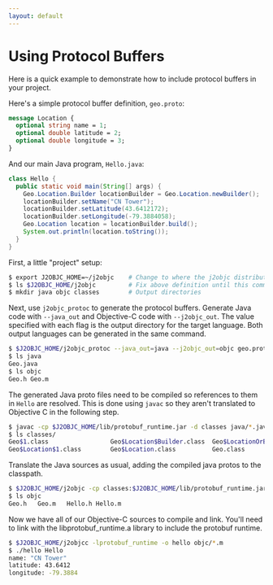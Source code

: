 ```yaml
---
layout: default
---
```


# Using Protocol Buffers

Here is a quick example to demonstrate how to include protocol buffers in your project.

Here's a simple protocol buffer definition, `geo.proto`:

```proto
message Location {
  optional string name = 1;
  optional double latitude = 2;
  optional double longitude = 3;
}
```

And our main Java program, `Hello.java`:

```java
class Hello {
  public static void main(String[] args) {
    Geo.Location.Builder locationBuilder = Geo.Location.newBuilder();
    locationBuilder.setName("CN Tower");
    locationBuilder.setLatitude(43.6412172);
    locationBuilder.setLongitude(-79.3884058);
    Geo.Location location = locationBuilder.build();
    System.out.println(location.toString());
  }
}
```

First, a little "project" setup:

```bash
$ export J2OBJC_HOME=~/j2objc    # Change to where the j2objc distribution was unzipped.
$ ls $J2OBJC_HOME/j2objc         # Fix above definition until this command works.
$ mkdir java objc classes        # Output directories
```

Next, use `j2objc_protoc` to generate the protocol buffers. Generate Java code with `--java_out` and Objective-C code with `--j2objc_out`. The value specified with each flag is the output directory for the target language. Both output languages can be generated in the same command.

```bash
$ $J2OBJC_HOME/j2objc_protoc --java_out=java --j2objc_out=objc geo.proto
$ ls java
Geo.java
$ ls objc
Geo.h Geo.m
```

The generated Java proto files need to be compiled so references to them in `Hello` are resolved. This is done using `javac` so they aren't translated to Objective C in the following step.

```bash
$ javac -cp $J2OBJC_HOME/lib/protobuf_runtime.jar -d classes java/*.java
$ ls classes/
Geo$1.class                 Geo$Location$Builder.class  Geo$LocationOrBuilder.class
Geo$Location$1.class        Geo$Location.class          Geo.class
```

Translate the Java sources as usual, adding the compiled java protos to the classpath.

```bash
$ $J2OBJC_HOME/j2objc -cp classes:$J2OBJC_HOME/lib/protobuf_runtime.jar -d objc Hello.java
$ ls objc
Geo.h   Geo.m   Hello.h Hello.m
```

Now we have all of our Objective-C sources to compile and link. You'll need to link with the libprotobuf_runtime.a library to include the protobuf runtime.

```bash
$ $J2OBJC_HOME/j2objcc -lprotobuf_runtime -o hello objc/*.m
$ ./hello Hello
name: "CN Tower"
latitude: 43.6412
longitude: -79.3884
```
